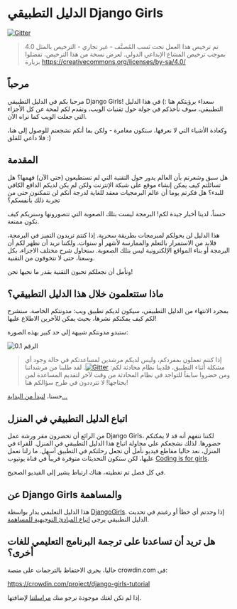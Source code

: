 # الدليل التطبيقي Django Girls

[![Gitter](https://badges.gitter.im/DjangoGirls/tutorial.svg)](https://gitter.im/DjangoGirls/tutorial)

> تم ترخيص هذا العمل تحت نَسب المُصنَّف - غير تجاري - الترخيص بالمثل 4.0 بموجب ترخيص المشاع الإبداعي الدولي. لعرض نسخة من هذا الترخيص، تفضلوا بزيارة https://creativecommons.org/licenses/by-sa/4.0/

## مرحباً

مرحبا بكم في الدليل التطبيقي Django Girls! سعداء برؤيتكم هنا :) في هذا الدليل التطبيقي، سوف نأخذكم في جولة حول تقنيات الويب، ونقدم لكم لمحة عن كل الأجزاء التي جعلت الويب كما نراه الآن.

وكعادة الأشياء التي لا نعرفها، ستكون مغامرة - ولكن بما أنكم تشجعتم للوصول إلى هنا، فلا داعي للقلق :)

## المقدمة

هل سبق وشعرتم بأن العالم يدور حول التقنية التي لم تستطيعون (حتى الآن) فهمها؟ هل تسائلتم كيف يمكن إنشاء موقع على شبكة الإنترنت ولكن لم يكن لديكم الدافع الكافي للبدء؟ هل فكرتم يوما أن عالم البرمجيات معقد للغاية لدرجة أنكم لن تتمكنون حتى من تجربة ذلك بأنفسكم؟

حسناً، لدينا أخبار جيدة لكم! البرمجة ليست بتلك الصعوبة التي تتصورونها وسنريكم كيف تكون ممتعة.

هذا الدليل لن يحولكم لمبرمجات بطريقة سحرية. إذا كنتم تريدون التميز في البرمجة، فلابد من الاستمرار بالتعلم والممارسة لأشهر أو سنوات. ولكننا نريد أن نظهر لكم أن البرمجة أو بناء المواقع الإلكترونية ليس بتلك الصعوبة. سنحاول شرح مختلف الاجزاء، بكل وسعنا، حتى لا تتخوفون من التقنية.

ونأمل أن نجعلكم تحبون التقنية بقدر ما نحبها نحن!

## ماذا ستتعلمون خلال هذا الدليل التطبيقي؟

بمجرد الانتهاء من الدليل التطبيقي، سيكون لديكم تطبيق ويب: مدونتكم الخاصة. سنشرح لكم كيف يمكنكم نشرها، بحيث يمكن للآخرين الاطلاع عليها!

ستبدو مدونتكم شبيهة إلى حد كبير بهذه الصورة:

![الرقم 0.1](images/application.png)

> إذا كنتم تعملون بمفردكم، وليس لديكم مرشدين لمساعدتكم في حالة وجود أي مشكلة أثناء التطبيق، فلدينا نظام محادثة لكم: [![Gitter](https://badges.gitter.im/DjangoGirls/tutorial.svg)](https://gitter.im/DjangoGirls/tutorial). لقد طلبنا من مرشداتنا ومن حضروا سابقاً للتواجد في نظام المحادثة من وقت لآخر لتقديم المساعدة لمن يحتاجها! لا تترددون في طرح سؤالكم هنا!

حسنا، [ لنبدأ من البداية... ](./how_the_internet_works/README.md)

## اتباع الدليل التطبيقي في المنزل

من الرائع أن تحضرون مقر ورشة عمل Django Girls، لكننا نتفهم أنه قد لا يمكنكم حضورها. لذلك نشجعكم على محاولة اتباع هذا الدليل التطبيقي في المنزل. للقراء في المنزل، نعد حاليا مقاطع فيديو نأمل أن تجعل رحلتكم في التطبيق أسهل. ما زلنا نعمل عليها، لكن ستكون التحديثات متوفرة قريباً في قناة يوتيوب [Coding is for girls](https://www.youtube.com/channel/UC0hNd2uW8jTR5K3KBzRuG2A/feed).

في كل فصل تم تغطيته، هناك ارتباط يشير إلى الفيديو الصحيح.

## عن Django Girls والمساهمة

هذا الدليل التعليمي يدار بواسطة [DjangoGirls](https://djangogirls.org/). إذا وجدتم أي خطأ أو رغبتم في تحديث الدليل التطبيقي يرجى [اتباع المبادئ التوجيهية للمساهمة](https://github.com/DjangoGirls/tutorial/blob/master/README.md).

## هل تريد أن تساعدنا على ترجمة البرنامج التعليمي للغات أخرى؟

حاليا، يجري الاحتفاظ بالترجمات على منصة crowdin.com في:

https://crowdin.com/project/django-girls-tutorial

إذا لم تكن لغتك موجودة نرجو منك [مراسلتنا](https://github.com/DjangoGirls/tutorial/issues/new) لإضافتها.